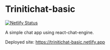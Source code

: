 # Trinitichat-basic
[![Netlify Status](https://api.netlify.com/api/v1/badges/a0f8b64d-66df-44e4-83ce-e7f1ba5e7d5a/deploy-status)](https://app.netlify.com/sites/trinitigram/deploys)

A simple chat app using react-chat-engine.

Deployed site: https://trinitichat-basic.netlify.app
